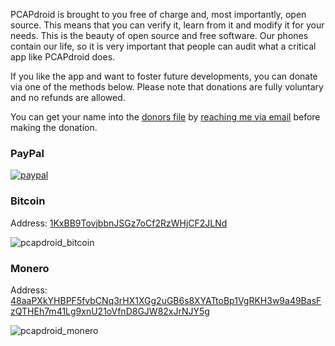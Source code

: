 PCAPdroid is brought to you free of charge and, most importantly, open source. This means that you can verify it, learn from it and modify it for your needs. This is the beauty of open source and free software. Our phones contain our life, so it is very important that people can audit what a critical app like PCAPdroid does.

If you like the app and want to foster future developments, you can donate via one of the methods below. Please note that donations are fully voluntary and no refunds are allowed.

You can get your name into the [donors file](https://github.com/emanuele-f/PCAPdroid/blob/master/DONORS.txt) by [reaching me via email](mailto:black.silver@hotmail.it?subject=PCAPdroid%20donation) before making the donation.

### PayPal

[![paypal](https://www.paypalobjects.com/en_US/i/btn/btn_donateCC_LG.gif)](https://www.paypal.com/donate?business=TFM9UN2ZVWDT6&item_name=PCAPdroid&custom=PCAPdroid&currency_code=EUR)

### Bitcoin
Address: [1KxBB9TovjbbnJSGz7oCf2RzWHjCF2JLNd](bitcoin:1KxBB9TovjbbnJSGz7oCf2RzWHjCF2JLNd?message=PCAPdroid)

![pcapdroid_bitcoin](https://user-images.githubusercontent.com/5488003/112125885-2f660c80-8bc4-11eb-8c72-7a413e3efabd.png)

### Monero
Address: [48aaPXkYHBPF5fvbCNq3rHX1XGg2uGB6s8XYATtoBp1VgRKH3w9a49BasFzQTHEh7m41Lg9xnU21oVfnD8GJW82xJrNJY5g](monero:48aaPXkYHBPF5fvbCNq3rHX1XGg2uGB6s8XYATtoBp1VgRKH3w9a49BasFzQTHEh7m41Lg9xnU21oVfnD8GJW82xJrNJY5g?tx_description=PCAPdroid)

![pcapdroid_monero](https://user-images.githubusercontent.com/5488003/120921978-e142ae80-c6c6-11eb-9765-fd6ff5e71fdb.png)
